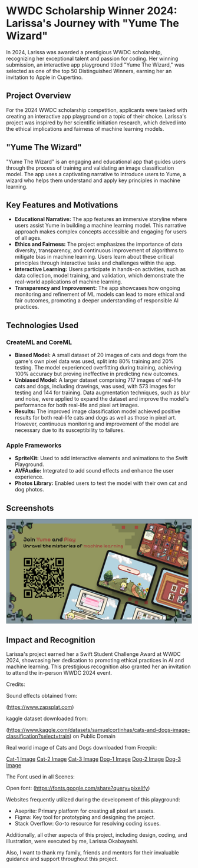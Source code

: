 # WWDC Scholarship Winner 2024: Larissa's Journey with "Yume The Wizard"

In 2024, Larissa was awarded a prestigious WWDC scholarship, recognizing her exceptional talent and passion for coding. Her winning submission, an interactive app playground titled "Yume The Wizard," was selected as one of the top 50 Distinguished Winners, earning her an invitation to Apple in Cupertino.

## Project Overview

For the 2024 WWDC scholarship competition, applicants were tasked with creating an interactive app playground on a topic of their choice. Larissa's project was inspired by her scientific initiation research, which delved into the ethical implications and fairness of machine learning models.

## "Yume The Wizard"

"Yume The Wizard" is an engaging and educational app that guides users through the process of training and validating an image classification model. The app uses a captivating narrative to introduce users to Yume, a wizard who helps them understand and apply key principles in machine learning.

## Key Features and Motivations

- **Educational Narrative:** The app features an immersive storyline where users assist Yume in building a machine learning model. This narrative approach makes complex concepts accessible and engaging for users of all ages.
- **Ethics and Fairness:** The project emphasizes the importance of data diversity, transparency, and continuous improvement of algorithms to mitigate bias in machine learning. Users learn about these critical principles through interactive tasks and challenges within the app.
- **Interactive Learning:** Users participate in hands-on activities, such as data collection, model training, and validation, which demonstrate the real-world applications of machine learning.
- **Transparency and Improvement:** The app showcases how ongoing monitoring and refinement of ML models can lead to more ethical and fair outcomes, promoting a deeper understanding of responsible AI practices.

## Technologies Used

### CreateML and CoreML

- **Biased Model:** A small dataset of 20 images of cats and dogs from the game's own pixel data was used, split into 80% training and 20% testing. The model experienced overfitting during training, achieving 100% accuracy but proving ineffective in predicting new outcomes.
- **Unbiased Model:** A larger dataset comprising 717 images of real-life cats and dogs, including drawings, was used, with 573 images for testing and 144 for training. Data augmentation techniques, such as blur and noise, were applied to expand the dataset and improve the model's performance for both real-life and pixel art images.
- **Results:** The improved image classification model achieved positive results for both real-life cats and dogs as well as those in pixel art. However, continuous monitoring and improvement of the model are necessary due to its susceptibility to failures.

### Apple Frameworks

- **SpriteKit:** Used to add interactive elements and animations to the Swift Playground.
- **AVFAudio:** Integrated to add sound effects and enhance the user experience.
- **Photos Library:** Enabled users to test the model with their own cat and dog photos.

## Screenshots

![App Screenshot](YumeTheWizard.png)

## Impact and Recognition

Larissa's project earned her a Swift Student Challenge Award at WWDC 2024, showcasing her dedication to promoting ethical practices in AI and machine learning. This prestigious recognition also granted her an invitation to attend the in-person WWDC 2024 event.


Credits:

Sound effects obtained from:

(https://www.zapsplat.com)

kaggle dataset downloaded from:

(https://www.kaggle.com/datasets/samuelcortinhas/cats-and-dogs-image-classification?select=train) on Public Domain

Real world image of Cats and Dogs downloaded from Freepik:

[Cat-1 Image](https://br.freepik.com/fotos-gratis/gato-futurista-com-oculos-de-protecao_94936866.htm)
[Cat-2 Image](https://br.freepik.com/psd-gratuitas/belo-retrato-de-gato-isolado_38310653.htm#query=gato&position=44&from_view=search&track=sph&uuid=6f74c674-6caf-46e7-bdcf-fda12447053b)
[Cat-3 Image](https://br.freepik.com/fotos-gratis/o-gato-vermelho-ou-branco-eu-no-estudio-branco_9405874.htm#query=gato&position=47&from_view=search&track=sph&uuid=6f74c674-6caf-46e7-bdcf-fda12447053b)
[Dog-1 Image](https://br.freepik.com/fotos-gratis/vista-frontal-do-conceito-de-cachorro-fofo-engracado_11524384.htm#page=3&query=dog&position=25&from_view=search&track=sph&uuid=f5b27127-906b-493f-869c-b95914220aa0)
[Dog-2 Image](https://br.freepik.com/psd-gratuitas/retrato-de-grupo-de-filhotes-adoraveis_3730286.htm)
[Dog-3 Image](https://br.freepik.com/fotos-gratis/cao-de-raca-pura-sendo-adoravel-em-um-estudio_15615916.htm)

The Font used in all Scenes:

Open font: (https://fonts.google.com/share?query=pixelify)

Websites frequently utilized during the development of this playground:

- Aseprite: Primary platform for creating all pixel art assets.
- Figma: Key tool for prototyping and designing the project.
- Stack Overflow: Go-to resource for resolving coding issues.

Additionally, all other aspects of this project, including design, coding, and illustration, were executed by me, Larissa Okabayashi.

Also, I want to thank my family, friends and mentors for their invaluable guidance and support throughout this project.
